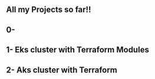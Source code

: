 ## All my Projects so far!!

## 0-
## 1- Eks cluster with Terraform Modules
## 2- Aks cluster with Terraform
